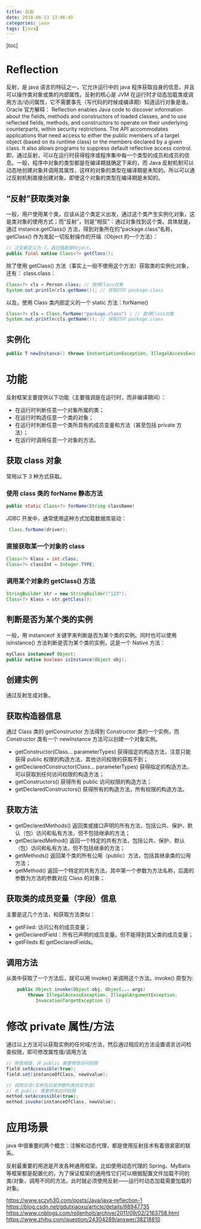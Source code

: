 ```yaml
---
title: 反射
date: 2018-06-13 13:46:45
categories: java
tags: [java]
---
```

[toc]
# Reflection
反射，是 java 语言的特征之一，它允许运行中的 java 程序获取自身的信息，并且可以操作类对象或类的内部属性。反射的核心是 JVM 在运行时才动态加载类或调用方法/访问属性，它不需要事先（写代码的时候或编译期）知道运行对象是谁。
Oracle 官方解释：
Reflection enables Java code to discover information about the fields, methods and constructors of loaded classes, and to use reflected fields, methods, and constructors to operate on their underlying counterparts, within security restrictions.
The API accommodates applications that need access to either the public members of a target object (based on its runtime class) or the members declared by a given class. It also allows programs to suppress default reflective access control.
即，通过反射，可以在运行时获得程序或程序集中每一个类型的成员和成员的信息。一般，程序中对象的类型都是在编译期就确定下来的，而 Java 反射机制可以动态地创建对象并调用其属性，这样的对象的类型在编译期是未知的。所以可以通过反射机制直接创建对象，即使这个对象的类型在编译期是未知的。

## “反射”获取类对象
一般，用户使用某个类，应该从这个类定义出发，通过这个类产生实例化对象，这是类对象的使用方式；而“反射”，则是“相反”：通过对象找到这个类。具体就是，通过 instance.getClass() 方法，得到对象所在的“package.class”名称，getClass() 作为发起一切反射操作的开端（Object 的一个方法）：
```java
// 泛型都定义为 ?，返回值都是Object。
public final native Class<?> getClass();
```
除了使用 getClass() 方法（事实上一般不使用这个方法）获取类的实例化对象，还有：
class.class：
```java
Class<?> cls = Person.class; // 取得Class对象
System.out.println(cls.getName()); // 获取打印 package.class
```
以及，使用 Class 类内部定义的一个 static 方法：forName()
```java
Class<?> cls = Class.forName("package.class") ; // 取得Class对象
System.out.println(cls.getName()); // 获取打印 package.class
```

## 实例化
```java
public T newInstance() throws InstantiationException, IllegalAccessException {}
```

# 功能
反射框架主要提供以下功能（主要强调是在运行时，而非编译期间）：
* 在运行时判断任意一个对象所属的类；
* 在运行时构造任意一个类的对象；
* 在运行时判断任意一个类所具有的成员变量和方法（甚至包括 private 方法）；
* 在运行时调用任意一个对象的方法。

## 获取 class 对象
常用以下 3 种方式获取。
### 使用 class 类的 forName 静态方法
```java
public static Class<?> forName(String className)
```
JDBC 开发中，通常使用这种方式加载数据库驱动：
```java
 Class.forName(driver);
 ```

### 直接获取某一个对象的 class
```java
Class<?> klass = int.class;
Class<?> classInt = Integer.TYPE;
 ```

### 调用某个对象的 getClass() 方法
```java
StringBuilder str = new StringBuilder("123");
Class<?> klass = str.getClass();
```

## 判断是否为某个类的实例
一般，用 instanceof 关键字来判断是否为某个类的实例。同时也可以使用 isInstance() 方法判断是否为某个类的实例，这是一个 Native 方法：	
```java
myClass instanceof Object;
public native boolean isInstance(Object obj);
```

## 创建实例
通过反射生成对象。

## 获取构造器信息
通过 Class 类的 getConstructor 方法得到 Constructor 类的一个实例，而 Constructor 类有一个 newInstance 方法可以创建一个对象实例。
* getConstructor(Class… parameterTypes)	
获得指定的构造方法，注意只能获得 public 权限的构造方法，其他访问权限的获取不到；
* getDeclaredConstructor(Class… parameterTypes)	
获得指定的构造方法，可以获取到任何访问权限的构造方法；
* getConstructors()
获得所有 public 访问权限的构造方法；
* getDeclaredConstructors()
获得所有的构造方法，所有权限的构造方法。

## 获取方法
* getDeclaredMethods()
返回类或接口声明的所有方法，包括公共、保护、默认（包）访问和私有方法，但不包括继承的方法；
* getDeclaredMethod()
返回一个特定的共有方法，包括公共、保护、默认（包）访问和私有方法，但不包括继承的方法；
* getMethods()
返回某个类的所有公用（public）方法，包括其继承类的公用方法；
* getMethod()
返回一个特定的共有方法，其中第一个参数为方法名称，后面的参数为方法的参数对应 Class 的对象；

## 获取类的成员变量（字段）信息
主要是这几个方法，和获取方法类似：
* getFiled: 访问公有的成员变量；
* getDeclaredField：所有已声明的成员变量。但不能得到其父类的成员变量；
* getFileds 和 getDeclaredFields。

## 调用方法
从类中获取了一个方法后，就可以用 invoke() 来调用这个方法。invoke() 原型为:
```java
    public Object invoke(Object obj, Object... args)
        throws IllegalAccessException, IllegalArgumentException,
           InvocationTargetException {}
```

# 修改 private 属性/方法
通过以上方法可以获取实例的任何域/方法，然后通过相应的方法设置语言访问检查权限，即可修改属性值/调用方法
```java
// 修改域值，非 public 需要修改访问权限
field.setAccessible(true);
field.set(instanceOfClass, newVvalue);

// 调用方法(实例名后是参数列表的实参值)
// 非 public 需要修改访问权限
method.setAccessible(true);
method.invoke(instanceOfClass, newValue);
```

# 应用场景
java 中很重要的两个概念：注解和动态代理，都是使用反射技术有着很紧密的联系。

反射最重要的用途是开发各种通用框架。比如使用动态代理的 Spring、MyBatis 等框架都是配置化的，为了保证框架的通用性它们可以根据配置文件加载不同的类/对象，调用不同的方法，此时就必须使用反射——运行时动态加载需要加载的对象。



https://www.sczyh30.com/posts/Java/java-reflection-1
https://blog.csdn.net/gdutxiaoxu/article/details/68947735
https://www.cnblogs.com/rollenholt/archive/2011/09/02/2163758.html
https://www.zhihu.com/question/24304289/answer/38218810